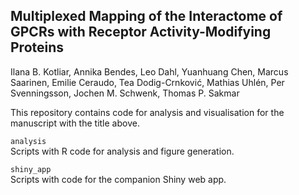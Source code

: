 ## Multiplexed Mapping of the Interactome of GPCRs with Receptor Activity-Modifying Proteins

Ilana B. Kotliar, Annika Bendes, Leo Dahl, Yuanhuang Chen, Marcus Saarinen, Emilie Ceraudo, Tea Dodig-Crnković, Mathias Uhlén, Per Svenningsson, Jochen M. Schwenk, Thomas P. Sakmar

This repository contains code for analysis and visualisation for the manuscript with the title above. 

`analysis`  
Scripts with R code for analysis and figure generation.

`shiny_app`  
Scripts with code for the companion Shiny web app.
